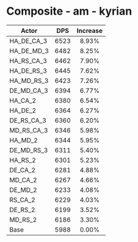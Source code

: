 # Composite - am - kyrian
| Actor | DPS | Increase |
|---|:---:|:---:|
|HA_DE_CA_3|6523|8.93%|
|HA_DE_MD_3|6482|8.25%|
|HA_RS_CA_3|6462|7.90%|
|HA_DE_RS_3|6445|7.62%|
|HA_MD_RS_3|6423|7.26%|
|DE_MD_CA_3|6394|6.77%|
|HA_CA_2|6380|6.54%|
|HA_DE_2|6364|6.27%|
|DE_RS_CA_3|6360|6.20%|
|MD_RS_CA_3|6346|5.98%|
|HA_MD_2|6344|5.95%|
|DE_MD_RS_3|6311|5.40%|
|HA_RS_2|6301|5.23%|
|DE_CA_2|6281|4.88%|
|MD_CA_2|6267|4.66%|
|DE_MD_2|6233|4.08%|
|RS_CA_2|6229|4.03%|
|DE_RS_2|6199|3.52%|
|MD_RS_2|6186|3.30%|
|Base|5988|0.00%|

